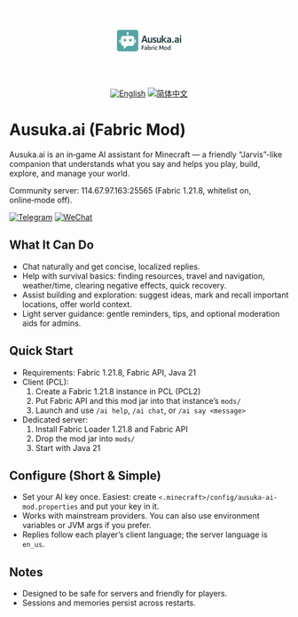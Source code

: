 <p align="center">
  <img src="src/main/resources/assets/ausuka-ai-mod/icon.png" alt="Ausuka.ai" width="128"/>
</p>

<p align="center">
  <a href="README.md"><img src="https://img.shields.io/badge/Language-English-blue?style=flat-square" alt="English"/></a>
  <a href="README.zh-CN.md"><img src="https://img.shields.io/badge/语言-简体中文-green?style=flat-square" alt="简体中文"/></a>
</p>

# Ausuka.ai (Fabric Mod)

Ausuka.ai is an in‑game AI assistant for Minecraft — a friendly “Jarvis”-like companion that understands what you say and helps you play, build, explore, and manage your world.

Community server: 114.67.97.163:25565 (Fabric 1.21.8, whitelist on, online‑mode off).

<p>
  <a href="https://t.me/AusukaMisaki"><img src="https://img.shields.io/badge/Telegram-@AusukaMisaki-27A1E3?logo=telegram&style=flat-square" alt="Telegram"/></a>
  <a href="https://weixin.qq.com/"><img src="https://img.shields.io/badge/WeChat-Misaki030112-07C160?logo=wechat&style=flat-square" alt="WeChat"/></a>
</p>

## What It Can Do
- Chat naturally and get concise, localized replies.
- Help with survival basics: finding resources, travel and navigation, weather/time, clearing negative effects, quick recovery.
- Assist building and exploration: suggest ideas, mark and recall important locations, offer world context.
- Light server guidance: gentle reminders, tips, and optional moderation aids for admins.

## Quick Start
- Requirements: Fabric 1.21.8, Fabric API, Java 21
- Client (PCL):
  1) Create a Fabric 1.21.8 instance in PCL (PCL2)
  2) Put Fabric API and this mod jar into that instance’s `mods/`
  3) Launch and use `/ai help`, `/ai chat`, or `/ai say <message>`
- Dedicated server:
  1) Install Fabric Loader 1.21.8 and Fabric API
  2) Drop the mod jar into `mods/`
  3) Start with Java 21

## Configure (Short & Simple)
- Set your AI key once. Easiest: create `<.minecraft>/config/ausuka-ai-mod.properties` and put your key in it.
- Works with mainstream providers. You can also use environment variables or JVM args if you prefer.
- Replies follow each player’s client language; the server language is `en_us`.

## Notes
- Designed to be safe for servers and friendly for players.
- Sessions and memories persist across restarts.
